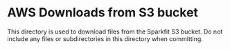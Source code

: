 # AWS Downloads from S3 bucket

This directory is used to download files from the Sparkfit S3 bucket. Do not include any files or subdirectories in this directory when committing.

